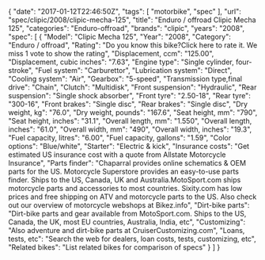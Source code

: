 {
    "date": "2017-01-12T22:46:50Z",
    "tags": [
        "motorbike",
        "spec"
    ],
    "url": "spec\/clipic\/2008\/clipic-mecha-125",
    "title": "Enduro \/ offroad Clipic Mecha 125",
    "categories": "Enduro-offroad",
    "brands": "clipic",
    "years": "2008",
    "spec": [
        {
            "Model": "Clipic Mecha 125",
            "Year": "2008",
            "Category": "Enduro \/ offroad",
            "Rating": "Do you know this bike?Click here to rate it. We miss 1 vote to show the rating",
            "Displacement, ccm": "125.00",
            "Displacement, cubic inches": "7.63",
            "Engine type": "Single cylinder, four-stroke",
            "Fuel system": "Carburettor",
            "Lubrication system": "Direct",
            "Cooling system": "Air",
            "Gearbox": "5-speed",
            "Transmission type,final drive": "Chain",
            "Clutch": "Multidisk",
            "Front suspension": "Hydraulic",
            "Rear suspension": "Single shock absorber",
            "Front tyre": "2.50-18",
            "Rear tyre": "300-16",
            "Front brakes": "Single disc",
            "Rear brakes": "Single disc",
            "Dry weight, kg": "76.0",
            "Dry weight, pounds": "167.6",
            "Seat height, mm": "790",
            "Seat height, inches": "31.1",
            "Overall length, mm": "1.550",
            "Overall length, inches": "61.0",
            "Overall width, mm": "490",
            "Overall width, inches": "19.3",
            "Fuel capacity, litres": "6.00",
            "Fuel capacity, gallons": "1.59",
            "Color options": "Blue\/white",
            "Starter": "Electric & kick",
            "Insurance costs": "Get estimated US insurance cost with a quote from Allstate Motorcycle Insurance",
            "Parts finder": "Chaparral provides online schematics & OEM parts for the US.   Motorcycle Superstore provides an easy-to-use parts finder. Ships to the US, Canada, UK and Australia.MotoSport.com ships motorcycle parts and accessories to most countries.    Sixity.com has low prices and free shipping on ATV and motorcycle parts to the US. Also check out our overview of motorcycle webshops at Bikez.info",
            "Dirt-bike parts": "Dirt-bike parts and gear available from MotoSport.com. Ships to the US, Canada, the UK, most EU countries, Australia, India, etc",
            "Customizing": "Also adventure and dirt-bike parts at CruiserCustomizing.com",
            "Loans, tests, etc": "Search the web for dealers, loan costs, tests, customizing, etc",
            "Related bikes": "List related bikes for comparison of specs"
        }
    ]
}